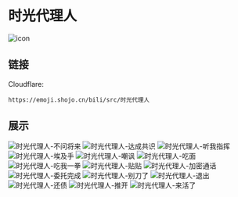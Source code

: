 # 时光代理人
![icon](https://emoji.shojo.cn/bili/src/时光代理人/icon.png)
## 链接
Cloudflare:
```
https://emoji.shojo.cn/bili/src/时光代理人
```
## 展示
![时光代理人-不问将来](https://emoji.shojo.cn/bili/src/时光代理人/时光代理人-不问将来.png)
![时光代理人-达成共识](https://emoji.shojo.cn/bili/src/时光代理人/时光代理人-达成共识.png)
![时光代理人-听我指挥](https://emoji.shojo.cn/bili/src/时光代理人/时光代理人-听我指挥.png)
![时光代理人-埃及手](https://emoji.shojo.cn/bili/src/时光代理人/时光代理人-埃及手.png)
![时光代理人-嘲讽](https://emoji.shojo.cn/bili/src/时光代理人/时光代理人-嘲讽.png)
![时光代理人-吃面](https://emoji.shojo.cn/bili/src/时光代理人/时光代理人-吃面.png)
![时光代理人-吃我一拳](https://emoji.shojo.cn/bili/src/时光代理人/时光代理人-吃我一拳.png)
![时光代理人-贴贴](https://emoji.shojo.cn/bili/src/时光代理人/时光代理人-贴贴.png)
![时光代理人-加密通话](https://emoji.shojo.cn/bili/src/时光代理人/时光代理人-加密通话.png)
![时光代理人-委托完成](https://emoji.shojo.cn/bili/src/时光代理人/时光代理人-委托完成.png)
![时光代理人-别刀了](https://emoji.shojo.cn/bili/src/时光代理人/时光代理人-别刀了.png)
![时光代理人-退出](https://emoji.shojo.cn/bili/src/时光代理人/时光代理人-退出.png)
![时光代理人-还债](https://emoji.shojo.cn/bili/src/时光代理人/时光代理人-还债.png)
![时光代理人-推开](https://emoji.shojo.cn/bili/src/时光代理人/时光代理人-推开.png)
![时光代理人-来活了](https://emoji.shojo.cn/bili/src/时光代理人/时光代理人-来活了.png)

